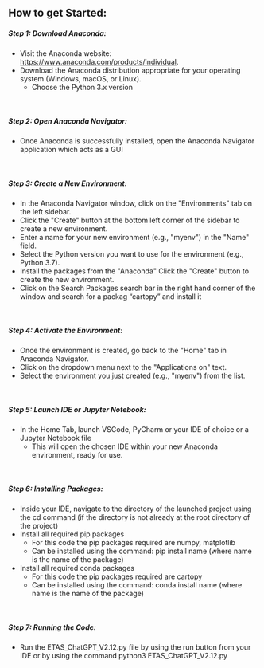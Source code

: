 ## How to get Started:

##### Step 1: Download Anaconda:
- Visit the Anaconda website: https://www.anaconda.com/products/individual.
- Download the Anaconda distribution appropriate for your operating system (Windows, macOS, or Linux).
    - Choose the Python 3.x version

&nbsp;

##### Step 2: Open Anaconda Navigator:
- Once Anaconda is successfully installed, open the Anaconda Navigator application which acts as a GUI

&nbsp;

##### Step 3: Create a New Environment:
- In the Anaconda Navigator window, click on the "Environments" tab on the left sidebar.
- Click the "Create" button at the bottom left corner of the sidebar to create a new environment.
- Enter a name for your new environment (e.g., "myenv") in the "Name" field.
- Select the Python version you want to use for the environment (e.g., Python 3.7).
- Install the packages from the "Anaconda" Click the "Create" button to create the new environment.
- Click on the Search Packages search bar in the right hand corner of the window and search for a packag “cartopy” and install it

&nbsp;

##### Step 4: Activate the Environment:
- Once the environment is created, go back to the "Home" tab in Anaconda Navigator.
- Click on the dropdown menu next to the "Applications on" text.
- Select the environment you just created (e.g., "myenv") from the list.

&nbsp;

##### Step 5: Launch IDE or Jupyter Notebook:
- In the Home Tab, launch VSCode, PyCharm or your IDE of choice or a Jupyter Notebook file
    - This will open the chosen IDE within your new Anaconda environment, ready for use.  

&nbsp;

##### Step 6: Installing Packages:
- Inside your IDE, navigate to the directory of the launched project using the cd command (if the directory is not already at the root directory of the project)
- Install all required pip packages
    - For this code the pip packages required are numpy, matplotlib
    - Can be installed using the command: pip install name (where name is the name of the package)
- Install all required conda packages
    - For this code the pip packages required are cartopy
    - Can be installed using the command: conda install name (where name is the name of the package)  

&nbsp;

##### Step 7: Running the Code:
- Run the ETAS_ChatGPT_V2.12.py file by using the run button from your IDE or by using the command python3 ETAS_ChatGPT_V2.12.py